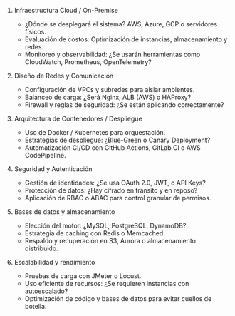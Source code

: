 1.  Infraestructura Cloud / On-Premise

    - ¿Dónde se desplegará el sistema? AWS, Azure, GCP o servidores físicos.
    - Evaluación de costos: Optimización de instancias, almacenamiento y redes.
    - Monitoreo y observabilidad: ¿Se usarán herramientas como CloudWatch, Prometheus, OpenTelemetry?

2.  Diseño de Redes y Comunicación

    - Configuración de VPCs y subredes para aislar ambientes.
    - Balanceo de carga: ¿Será Nginx, ALB (AWS) o HAProxy?
    - Firewall y reglas de seguridad: ¿Se están aplicando correctamente?

3.  Arquitectura de Contenedores / Despliegue

    - Uso de Docker / Kubernetes para orquestación.
    - Estrategias de despliegue: ¿Blue-Green o Canary Deployment?
    - Automatización CI/CD con GitHub Actions, GitLab CI o AWS CodePipeline.

4.  Seguridad y Autenticación

    - Gestión de identidades: ¿Se usa OAuth 2.0, JWT, o API Keys?
    - Protección de datos: ¿Hay cifrado en tránsito y en reposo?
    - Aplicación de RBAC o ABAC para control granular de permisos.

5.  Bases de datos y almacenamiento

    - Elección del motor: ¿MySQL, PostgreSQL, DynamoDB?
    - Estrategia de caching con Redis o Memcached.
    - Respaldo y recuperación en S3, Aurora o almacenamiento distribuido.

6.  Escalabilidad y rendimiento

    - Pruebas de carga con JMeter o Locust.
    - Uso eficiente de recursos: ¿Se requieren instancias con autoescalado?
    - Optimización de código y bases de datos para evitar cuellos de botella.
